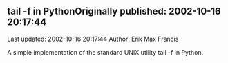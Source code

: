 ## tail -f in PythonOriginally published: 2002-10-16 20:17:44 
Last updated: 2002-10-16 20:17:44 
Author: Erik Max Francis 
 
A simple implementation of the standard UNIX utility tail -f in Python.